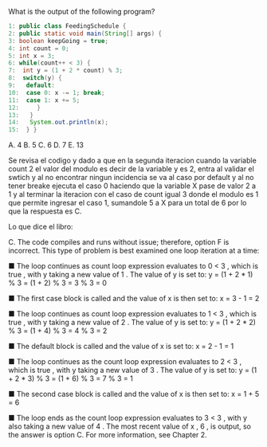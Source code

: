 What is the output of the following program?
```JAVA
1: public class FeedingSchedule {
2: public static void main(String[] args) {
3: boolean keepGoing = true;
4: int count = 0;
5: int x = 3;
6: while(count++ < 3) {
7:  int y = (1 + 2 * count) % 3;
8:  switch(y) {
9:   default:
10:  case 0: x -= 1; break;
11:  case 1: x += 5;
12:     }
13:   }
14:   System.out.println(x);
15:  } }
```
A. 4
B. 5
C. 6
D. 7
E. 13

Se revisa el codigo y dado a que en la segunda iteracion cuando la variable count 2 el valor del modulo es decir de la variable y es 2, entra al validar 
el swtich y al no encontrar ningun incidencia se va al caso por default y al no tener breake ejecuta el caso 0 haciendo que la variable X pase de valor 2 a 1
y al terminar la iteracion con el caso de count igual 3 donde el modulo es 1 que permite ingresar el caso 1, sumandole 5 a X para un total de 6
por lo que la respuesta es C.

Lo que dice el libro:

C. The code compiles and runs without issue; therefore, option F is incorrect. This type
of problem is best examined one loop iteration at a time:

■ The loop continues as count loop expression evaluates to 0 < 3 , which is true ,
with y taking a new value of 1 . The value of y is set to:
y = (1 + 2 * 1) % 3
  = (1 + 2) % 3
  = 3 % 3
  = 0

■ The first case block is called and the value of x is then set to:
x = 3 - 1 = 2

■ The loop continues as count loop expression evaluates to 1 < 3 , which is true ,
with y taking a new value of 2 . The value of y is set to:
y = (1 + 2 * 2) % 3
  = (1 + 4) % 3
  = 4 % 3
  = 2

■ The default block is called and the value of x is set to:
x = 2 - 1 = 1

■ The loop continues as the count loop expression evaluates to 2 < 3 , which is true ,
with y taking a new value of 3 . The value of y is set to:
y = (1 + 2 * 3) % 3
  = (1 + 6) % 3
  = 7 % 3
  = 1

■ The second case block is called and the value of x is then set to:
x = 1 + 5 = 6

■ The loop ends as the count loop expression evaluates to 3 < 3 , with y also taking a
new value of 4 . The most recent value of x , 6 , is output, so the answer is option C.
For more information, see Chapter 2. 